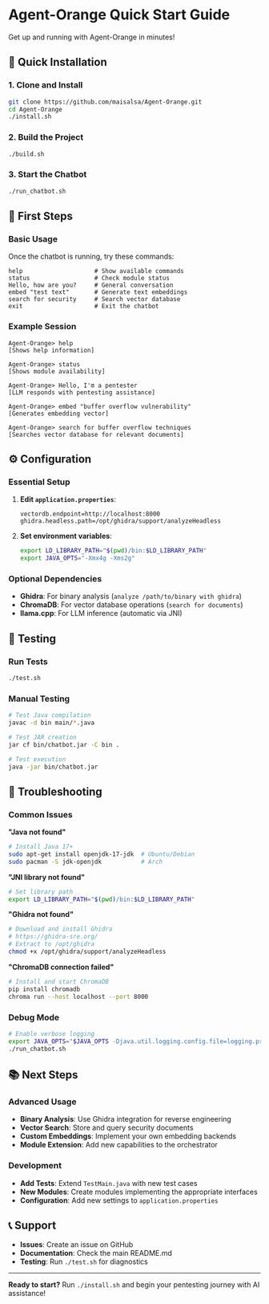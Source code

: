 # Agent-Orange Quick Start Guide

Get up and running with Agent-Orange in minutes!

## 🚀 Quick Installation

### 1. Clone and Install
```bash
git clone https://github.com/maisalsa/Agent-Orange.git
cd Agent-Orange
./install.sh
```

### 2. Build the Project
```bash
./build.sh
```

### 3. Start the Chatbot
```bash
./run_chatbot.sh
```

## 🎯 First Steps

### Basic Usage
Once the chatbot is running, try these commands:

```
help                    # Show available commands
status                  # Check module status
Hello, how are you?     # General conversation
embed "test text"       # Generate text embeddings
search for security     # Search vector database
exit                    # Exit the chatbot
```

### Example Session
```
Agent-Orange> help
[Shows help information]

Agent-Orange> status
[Shows module availability]

Agent-Orange> Hello, I'm a pentester
[LLM responds with pentesting assistance]

Agent-Orange> embed "buffer overflow vulnerability"
[Generates embedding vector]

Agent-Orange> search for buffer overflow techniques
[Searches vector database for relevant documents]
```

## ⚙️ Configuration

### Essential Setup
1. **Edit `application.properties`**:
   ```properties
   vectordb.endpoint=http://localhost:8000
   ghidra.headless.path=/opt/ghidra/support/analyzeHeadless
   ```

2. **Set environment variables**:
   ```bash
   export LD_LIBRARY_PATH="$(pwd)/bin:$LD_LIBRARY_PATH"
   export JAVA_OPTS="-Xmx4g -Xms2g"
   ```

### Optional Dependencies
- **Ghidra**: For binary analysis (`analyze /path/to/binary with ghidra`)
- **ChromaDB**: For vector database operations (`search for documents`)
- **llama.cpp**: For LLM inference (automatic via JNI)

## 🧪 Testing

### Run Tests
```bash
./test.sh
```

### Manual Testing
```bash
# Test Java compilation
javac -d bin main/*.java

# Test JAR creation
jar cf bin/chatbot.jar -C bin .

# Test execution
java -jar bin/chatbot.jar
```

## 🐛 Troubleshooting

### Common Issues

**"Java not found"**
```bash
# Install Java 17+
sudo apt-get install openjdk-17-jdk  # Ubuntu/Debian
sudo pacman -S jdk-openjdk           # Arch
```

**"JNI library not found"**
```bash
# Set library path
export LD_LIBRARY_PATH="$(pwd)/bin:$LD_LIBRARY_PATH"
```

**"Ghidra not found"**
```bash
# Download and install Ghidra
# https://ghidra-sre.org/
# Extract to /opt/ghidra
chmod +x /opt/ghidra/support/analyzeHeadless
```

**"ChromaDB connection failed"**
```bash
# Install and start ChromaDB
pip install chromadb
chroma run --host localhost --port 8000
```

### Debug Mode
```bash
# Enable verbose logging
export JAVA_OPTS="$JAVA_OPTS -Djava.util.logging.config.file=logging.properties"
./run_chatbot.sh
```

## 📚 Next Steps

### Advanced Usage
- **Binary Analysis**: Use Ghidra integration for reverse engineering
- **Vector Search**: Store and query security documents
- **Custom Embeddings**: Implement your own embedding backends
- **Module Extension**: Add new capabilities to the orchestrator

### Development
- **Add Tests**: Extend `TestMain.java` with new test cases
- **New Modules**: Create modules implementing the appropriate interfaces
- **Configuration**: Add new settings to `application.properties`

## 📞 Support

- **Issues**: Create an issue on GitHub
- **Documentation**: Check the main README.md
- **Testing**: Run `./test.sh` for diagnostics

---

**Ready to start?** Run `./install.sh` and begin your pentesting journey with AI assistance! 